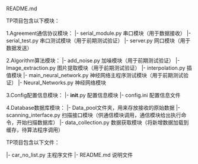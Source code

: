 README.md

TP项目包含以下模块：

1.Agreement通信协议模块：
    |- serial_module.py 串口模块（用于数据接收）
    |- serial_test.py 串口测试模块（用于前期测试验证）
    |- server.py 网口模块（用于数据发送）
    
2.Algorithm算法模块：
    |- add_noise.py 加噪模块（用于前期测试验证）
    |- Image_extraction.py 图片提取模块（用于前期测试验证）
    |- interpolation.py 插值模块
    |- main_neural_network.py 神经网络主程序测试模块（用于前期测试验证）
    |- Neural_Networks.py 神经网络模块
    
3.Config配置信息模块：
    |- __init__.py 配置信息模块
    |- config.ini 配置信息文件
    
4.Database数据库模块：
    |- Data_pool文件夹，用来存放接收的原始数据
    |- scanning_interface.py 扫描接口模块（供通信模块调用，通信模块给出执行命令，开始扫描数据库）
    |- data_collection.py 数据获取模块（将新增数据加载到缓存，待算法程序调用）


TP项目包含以下文件：

|- car_no_list.py 主程序文件
|- README.md 说明文件